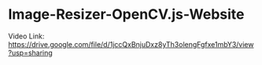 # Image-Resizer-OpenCV.js-Website

Video Link: https://drive.google.com/file/d/1jccQxBnjuDxz8yTh3olengFgfxe1mbY3/view?usp=sharing
